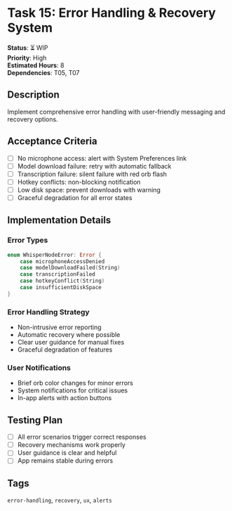# Task 15: Error Handling & Recovery System

**Status**: ⏳ WIP  
**Priority**: High  
**Estimated Hours**: 8  
**Dependencies**: T05, T07  

## Description

Implement comprehensive error handling with user-friendly messaging and recovery options.

## Acceptance Criteria

- [ ] No microphone access: alert with System Preferences link
- [ ] Model download failure: retry with automatic fallback
- [ ] Transcription failure: silent failure with red orb flash
- [ ] Hotkey conflicts: non-blocking notification
- [ ] Low disk space: prevent downloads with warning
- [ ] Graceful degradation for all error states

## Implementation Details

### Error Types
```swift
enum WhisperNodeError: Error {
    case microphoneAccessDenied
    case modelDownloadFailed(String)
    case transcriptionFailed
    case hotkeyConflict(String)
    case insufficientDiskSpace
}
```

### Error Handling Strategy
- Non-intrusive error reporting
- Automatic recovery where possible
- Clear user guidance for manual fixes
- Graceful degradation of features

### User Notifications
- Brief orb color changes for minor errors
- System notifications for critical issues
- In-app alerts with action buttons

## Testing Plan

- [ ] All error scenarios trigger correct responses
- [ ] Recovery mechanisms work properly
- [ ] User guidance is clear and helpful
- [ ] App remains stable during errors

## Tags
`error-handling`, `recovery`, `ux`, `alerts`